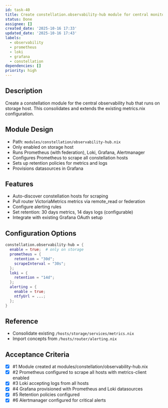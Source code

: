 ```yaml
---
id: task-40
title: Create constellation.observability-hub module for central monitoring
status: Done
assignee: []
created_date: '2025-10-16 17:33'
updated_date: '2025-10-16 17:43'
labels:
  - observability
  - prometheus
  - loki
  - grafana
  - constellation
dependencies: []
priority: high
---
```


## Description

<!-- SECTION:DESCRIPTION:BEGIN -->
Create a constellation module for the central observability hub that runs on storage host. This consolidates and extends the existing metrics.nix configuration.

## Module Design
- Path: `modules/constellation/observability-hub.nix`
- Only enabled on storage host
- Runs Prometheus (with federation), Loki, Grafana, Alertmanager
- Configures Prometheus to scrape all constellation hosts
- Sets up retention policies for metrics and logs
- Provisions datasources in Grafana

## Features
- Auto-discover constellation hosts for scraping
- Pull router VictoriaMetrics metrics via remote_read or federation
- Configure alerting rules
- Set retention: 30 days metrics, 14 days logs (configurable)
- Integrate with existing Grafana OAuth setup

## Configuration Options
```nix
constellation.observability-hub = {
  enable = true;  # only on storage
  prometheus = {
    retention = "30d";
    scrapeInterval = "30s";
  };
  loki = {
    retention = "14d";
  };
  alerting = {
    enable = true;
    ntfyUrl = ...;
  };
}
```

## Reference
- Consolidate existing `/hosts/storage/services/metrics.nix`
- Import concepts from `/hosts/router/alerting.nix`
<!-- SECTION:DESCRIPTION:END -->

## Acceptance Criteria
<!-- AC:BEGIN -->
- [x] #1 Module created at modules/constellation/observability-hub.nix
- [x] #2 Prometheus configured to scrape all hosts with metrics-client enabled
- [x] #3 Loki accepting logs from all hosts
- [x] #4 Grafana provisioned with Prometheus and Loki datasources
- [x] #5 Retention policies configured
- [x] #6 Alertmanager configured for critical alerts
<!-- AC:END -->
